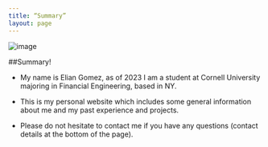 ```yaml
--- 
title: “Summary”
layout: page
---
```


![image](https://user-images.githubusercontent.com/130064024/230410271-c7a1dcac-3d5b-4cee-8d91-8f86f3b8d74c.png)


##Summary!

- My name is Elian Gomez, as of 2023 I am a student at Cornell University majoring in Financial Engineering, based in NY.

- This is my personal website which includes some general information about me and my past experience and projects.

- Please do not hesitate to contact me if you have any questions (contact details at the bottom of the page).



